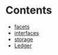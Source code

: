 

# Contents
- [facets](/src/Ledgers/ledger/facets)
- [interfaces](/src/Ledgers/ledger/interfaces)
- [storage](/src/Ledgers/ledger/storage)
- [Ledger](Ledger.sol/contract.Ledger.md)
